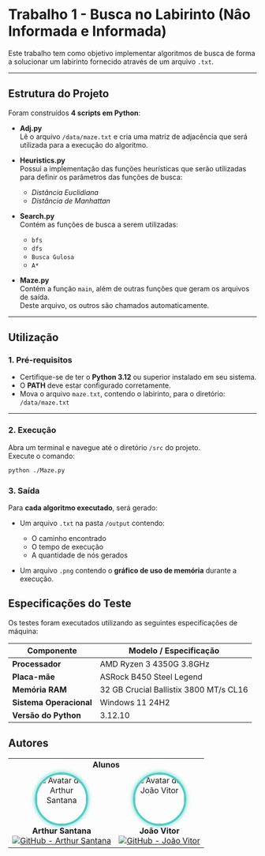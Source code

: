 # Trabalho 1 - Busca no Labirinto (Nâo Informada e Informada)

Este trabalho tem como objetivo implementar algoritmos de busca de forma a solucionar um labirinto fornecido através de um arquivo `.txt`.  

---

## Estrutura do Projeto

Foram construídos **4 scripts em Python**:

- **Adj.py**  
  Lê o arquivo `/data/maze.txt` e cria uma matriz de adjacência que será utilizada para a execução do algoritmo.

- **Heuristics.py**  
  Possui a implementação das funções heurísticas que serão utilizadas para definir os parâmetros das funções de busca:  
  - *Distância Euclidiana*  
  - *Distância de Manhattan*

- **Search.py**  
  Contém as funções de busca a serem utilizadas:  
  - `bfs`  
  - `dfs`  
  - `Busca Gulosa`  
  - `A*`

- **Maze.py**  
  Contém a função `main`, além de outras funções que geram os arquivos de saída.  
  Deste arquivo, os outros são chamados automaticamente.

---

## Utilização

### 1. Pré-requisitos
- Certifique-se de ter o **Python 3.12** ou superior instalado em seu sistema.  
- O **PATH** deve estar configurado corretamente.  
- Mova o arquivo `maze.txt`, contendo o labirinto, para o diretório: `/data/maze.txt`


---

### 2. Execução
Abra um terminal e navegue até o diretório `/src` do projeto.  
Execute o comando:

```bash
python ./Maze.py
```
### 3. Saída

Para **cada algoritmo executado**, será gerado:

- Um arquivo `.txt` na pasta `/output` contendo:
  - O caminho encontrado  
  - O tempo de execução  
  - A quantidade de nós gerados  

- Um arquivo `.png` contendo o **gráfico de uso de memória** durante a execução.

## Especificações do Teste
Os testes foram executados utilizando as seguintes especificações de máquina:

| Componente | Modelo / Especificação |
|-------------|------------------------|
| **Processador** | AMD Ryzen 3 4350G 3.8GHz|
| **Placa-mãe** | ASRock B450 Steel Legend |
| **Memória RAM** | 32 GB Crucial Ballistix 3800 MT/s CL16 |
| **Sistema Operacional** | Windows 11 24H2 |
| **Versão do Python** | 3.12.10 |


## Autores

<table style="margin: 0 auto; text-align: center;">
  <tr>
    <td colspan="5"><strong>Alunos</strong></td>
  </tr>
  <tr>
      <td>
      <img src="https://avatars.githubusercontent.com/u/83346676?v=4" alt="Avatar de Arthur Santana" style="border-radius:50%; border:4px solid #4ECDC4; box-shadow:0 0 10px #4ECDC4; width:100px;"><br>
      <strong>Arthur Santana</strong><br>
      <a href="https://github.com/Rutrama">
        <img src="https://img.shields.io/github/followers/Rutrama?label=Seguidores&style=social&logo=github" alt="GitHub - Arthur Santana">
      </a>
    </td>
        <td>
      <img src="https://avatars.githubusercontent.com/u/114318721?v=4" alt="Avatar de João Vitor" style="border-radius:50%; border:4px solid #4ECDC4; box-shadow:0 0 10px #4ECDC4; width:100px;"><br>
      <strong>João Vitor</strong><br>
      <a href="https://github.com/JV-NC">
        <img src="https://img.shields.io/github/followers/JV-NC?label=Seguidores&style=social&logo=github" alt="GitHub - João Vitor">
      </a>
    </td>
